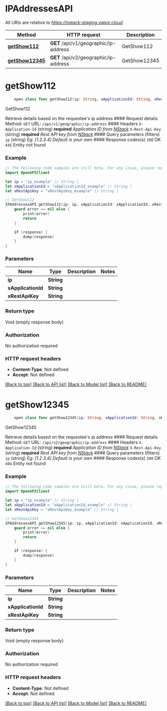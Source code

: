 # IPAddressesAPI

All URIs are relative to *https://nstack-staging.vapor.cloud*

Method | HTTP request | Description
------------- | ------------- | -------------
[**getShow112**](IPAddressesAPI.md#getshow112) | **GET** /api/v1/geographic/ip-address | GetShow112
[**getShow12345**](IPAddressesAPI.md#getshow12345) | **GET** /api/v2/geographic/ip-address | GetShow12345


# **getShow112**
```swift
    open class func getShow112(ip: String, xApplicationId: String, xRestApiKey: String, completion: @escaping (_ data: Void?, _ error: Error?) -> Void)
```

GetShow112

Retrieve details based on the requestee's ip address  #### Request details Method:    `GET`  URL:    `/api/v1/geographic/ip-address`  #### Headers  `X-Application-Id` (string) **required** _Application ID from [NStack](https://nstack.io)_  `X-Rest-Api-Key` (string) **required** _Rest API key from [NStack](https://nstack.io)_  #### Query parameters (filters) `ip` (string) _Eg: [1.2.3.4] Default is your own_  #### Response codes(s) `200` OK  `445` Entity not found

### Example 
```swift
// The following code samples are still beta. For any issue, please report via http://github.com/OpenAPITools/openapi-generator/issues/new
import OpenAPIClient

let ip = "ip_example" // String | 
let xApplicationId = "xApplicationId_example" // String | 
let xRestApiKey = "xRestApiKey_example" // String | 

// GetShow112
IPAddressesAPI.getShow112(ip: ip, xApplicationId: xApplicationId, xRestApiKey: xRestApiKey) { (response, error) in
    guard error == nil else {
        print(error)
        return
    }

    if (response) {
        dump(response)
    }
}
```

### Parameters

Name | Type | Description  | Notes
------------- | ------------- | ------------- | -------------
 **ip** | **String** |  | 
 **xApplicationId** | **String** |  | 
 **xRestApiKey** | **String** |  | 

### Return type

Void (empty response body)

### Authorization

No authorization required

### HTTP request headers

 - **Content-Type**: Not defined
 - **Accept**: Not defined

[[Back to top]](#) [[Back to API list]](../README.md#documentation-for-api-endpoints) [[Back to Model list]](../README.md#documentation-for-models) [[Back to README]](../README.md)

# **getShow12345**
```swift
    open class func getShow12345(ip: String, xApplicationId: String, xRestApiKey: String, completion: @escaping (_ data: Void?, _ error: Error?) -> Void)
```

GetShow12345

Retrieve details based on the requestee's ip address  #### Request details Method:    `GET`  URL:    `/api/v2/geographic/ip-address`  #### Headers  `X-Application-Id` (string) **required** _Application ID from [NStack](https://nstack.io)_  `X-Rest-Api-Key` (string) **required** _Rest API key from [NStack](https://nstack.io)_  #### Query parameters (filters) `ip` (string) _Eg: [1.2.3.4] Default is your own_  #### Response codes(s) `200` OK  `404` Entity not found

### Example 
```swift
// The following code samples are still beta. For any issue, please report via http://github.com/OpenAPITools/openapi-generator/issues/new
import OpenAPIClient

let ip = "ip_example" // String | 
let xApplicationId = "xApplicationId_example" // String | 
let xRestApiKey = "xRestApiKey_example" // String | 

// GetShow12345
IPAddressesAPI.getShow12345(ip: ip, xApplicationId: xApplicationId, xRestApiKey: xRestApiKey) { (response, error) in
    guard error == nil else {
        print(error)
        return
    }

    if (response) {
        dump(response)
    }
}
```

### Parameters

Name | Type | Description  | Notes
------------- | ------------- | ------------- | -------------
 **ip** | **String** |  | 
 **xApplicationId** | **String** |  | 
 **xRestApiKey** | **String** |  | 

### Return type

Void (empty response body)

### Authorization

No authorization required

### HTTP request headers

 - **Content-Type**: Not defined
 - **Accept**: Not defined

[[Back to top]](#) [[Back to API list]](../README.md#documentation-for-api-endpoints) [[Back to Model list]](../README.md#documentation-for-models) [[Back to README]](../README.md)


